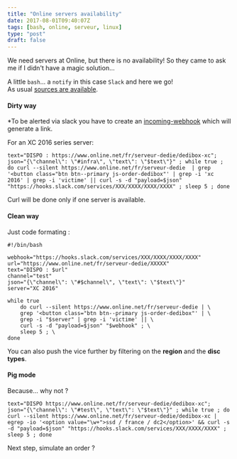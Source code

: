 ```yaml
---
title: "Online servers availability"
date: 2017-08-01T09:40:07Z
tags: [bash, online, serveur, linux]
type: "post"
draft: false
---
```


We need servers at Online, but there is no availability!
So they came to ask me if I didn't have a magic solution...

A little `bash`... a `notify` in this case `Slack` and here we go!  
As usual [sources are available](https://github.com/Kaderovski/OnlineSrvDispo).

#### Dirty way 

*To be alerted via slack you have to create an [incoming-webhook](https://my.slack.com/services/new/incoming-webhook/) which will generate a link.

For an XC 2016 series server:

    text="DISPO : https://www.online.net/fr/serveur-dedie/dedibox-xc"; json="{\"channel\": \"#infra\", \"text\": \"$text\"}" ; while true ; do curl --silent https://www.online.net/fr/serveur-dedie  | grep '<button class="btn btn--primary js-order-dedibox"' | grep -i 'xc 2016' | grep -i 'victime' || curl -s -d "payload=$json" "https://hooks.slack.com/services/XXX/XXXX/XXXX/XXXX" ; sleep 5 ; done 

Curl will be done only if one server is available.

#### Clean way 

Just code formating :
```
#!/bin/bash

webhook="https://hooks.slack.com/services/XXX/XXXX/XXXX/XXXX"
url="https://www.online.net/fr/serveur-dedie/XXXXX"
text="DISPO : $url"
channel="test"
json="{\"channel\": \"#$channel\", \"text\": \"$text\"}"
server="XC 2016"

while true
    do curl --silent https://www.online.net/fr/serveur-dedie | \
    grep '<button class="btn btn--primary js-order-dedibox"' | \
    grep -i "$server" | grep -i 'victime' || \
    curl -s -d "payload=$json" "$webhook" ; \
    sleep 5 ; \
done
```

You can also push the vice further by filtering on the **region** and the **disc types**.

#### Pig mode

Because... why not ?

```
text="DISPO https://www.online.net/fr/serveur-dedie/dedibox-xc"; json="{\"channel\": \"#test\", \"text\": \"$text\"}" ; while true ; do curl --silent https://www.online.net/fr/serveur-dedie/dedibox-xc | egrep -io '<option value="\w+">ssd / france / dc2</option>' && curl -s -d "payload=$json" "https://hooks.slack.com/services/XXX/XXXX/XXXX" ; sleep 5 ; done
```

Next step, simulate an order ?
